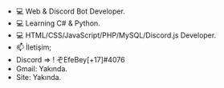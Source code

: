 - 💻 Web & Discord Bot Developer.
- 💻 Learning C# & Python.
- 💻 HTML/CSS/JavaScript/PHP/MySQL/Discord.js Developer.
- 📫 İletişim;
-  Discord => ! ぞEfeBey[+17]#4076
-  Gmail: Yakında.
-  Site: Yakında.
